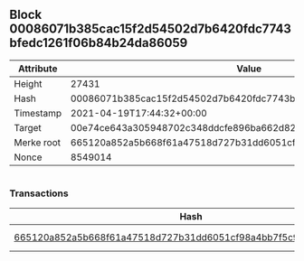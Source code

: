 ## Block 00086071b385cac15f2d54502d7b6420fdc7743bfedc1261f06b84b24da86059

Attribute | Value
--- | ---
Height | 27431
Hash | 00086071b385cac15f2d54502d7b6420fdc7743bfedc1261f06b84b24da86059
Timestamp | 2021-04-19T17:44:32+00:00
Target | 00e74ce643a305948702c348ddcfe896ba662d82c1a228faf4ad12250f07334e
Merke root | 665120a852a5b668f61a47518d727b31dd6051cf98a4bb7f5c9efccc5d9d8d8c
Nonce | 8549014

```

```

### Transactions

Hash | Amount
--- | ---
[665120a852a5b668f61a47518d727b31dd6051cf98a4bb7f5c9efccc5d9d8d8c](665120a852a5b668f61a47518d727b31dd6051cf98a4bb7f5c9efccc5d9d8d8c.md) | 10.00000000 SKEPTI 
